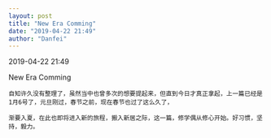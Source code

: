 ```yaml
---
layout: post
title: "New Era Comming"
date: "2019-04-22 21:49"
author: "Danfei"
---
```

2019-04-22 21:49

New Era Comming

	自知许久没有整理了，虽然当中也曾多次的想要提起来，但直到今日才真正拿起，上一篇已经是1月6号了，元旦刚过，春节之前，现在春节也过了这么久了，
	
	渐要入夏，在此也即将进入新的旅程，搬入新居之际，这一篇，修学偶从修心开始。好习惯，坚持，毅力。